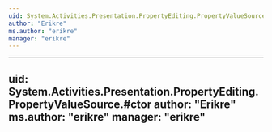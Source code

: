 ```yaml
---
uid: System.Activities.Presentation.PropertyEditing.PropertyValueSource
author: "Erikre"
ms.author: "erikre"
manager: "erikre"
---
```


---
uid: System.Activities.Presentation.PropertyEditing.PropertyValueSource.#ctor
author: "Erikre"
ms.author: "erikre"
manager: "erikre"
---
